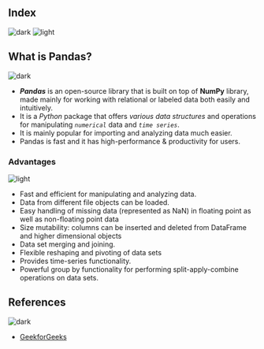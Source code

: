 ## Index
![dark](https://user-images.githubusercontent.com/12748752/137111056-3a1e5ff9-56d1-4b02-a4b7-ada69dac75b3.png)
![light](https://user-images.githubusercontent.com/12748752/137111059-882c8ea6-bdbf-4966-89b9-7ef5a02ebc6e.png)

## What is Pandas?
![dark](https://user-images.githubusercontent.com/12748752/137111056-3a1e5ff9-56d1-4b02-a4b7-ada69dac75b3.png)
* **_Pandas_** is an open-source library that is built on top of **NumPy** library, made mainly for working with relational or labeled data both easily and intuitively.
* It is a _Python_ package that offers _various data structures_ and operations for manipulating _`numerical`_ data and _`time series`_. 
* It is mainly popular for importing and analyzing data much easier. 
* Pandas is fast and it has high-performance & productivity for users.

### Advantages 
![light](https://user-images.githubusercontent.com/12748752/137111059-882c8ea6-bdbf-4966-89b9-7ef5a02ebc6e.png)
- Fast and efficient for manipulating and analyzing data.
- Data from different file objects can be loaded.
- Easy handling of missing data (represented as NaN) in floating point as well as non-floating point data
- Size mutability: columns can be inserted and deleted from DataFrame and higher dimensional objects
- Data set merging and joining.
- Flexible reshaping and pivoting of data sets
- Provides time-series functionality.
- Powerful group by functionality for performing split-apply-combine operations on data sets.













## References
![dark](https://user-images.githubusercontent.com/12748752/137111056-3a1e5ff9-56d1-4b02-a4b7-ada69dac75b3.png)
* [GeekforGeeks](https://www.geeksforgeeks.org/introduction-to-pandas-in-python/)
